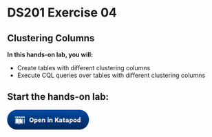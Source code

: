 # DS201 Exercise 04

## Clustering Columns

**In this hands-on lab, you will:**
* Create tables with different clustering columns
* Execute CQL queries over tables with different clustering columns

## Start the hands-on lab:

[![Open in KataPod](https://github.com/DataStax-Academy/katapod-shared-assets/blob/main/images/open-in-katapod.png)](https://gitpod.io/##https://github.com/drchung5/ds201-lab04/)